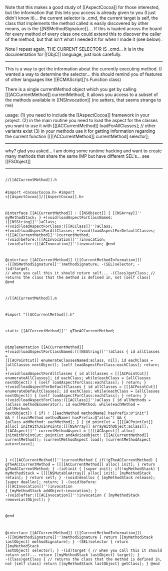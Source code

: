 
Note that this makes a good study of [[AspectCocoa]] for those interested, but the information that this lets you access is already given to you (I just didn't know it)... the current selector is _cmd, the current target is self, the class that implements the method called is easily discovered by other means, as is the [[NSMethodSignature]].... If this is loaded across the board for every method of every class one could extend this to discover the caller of the method, but that isn't what I needed it for when I made it (see below).   

Note I repeat again, THE CURRENT SELECTOR IS _cmd... it is in the documentation for [[ObjC]] language, just look carefully.

----

This is a way to get the information about the currently executing method. (I wanted a way to determine the selector... this should remind you of features of other languages like [[ECMAScript]]'s Function class)

There is a single currentMethod object which you get by calling [[[ACCurrentMethod]] currentMethod],  It allows you access to a subset of the methods available in [[NSInvocation]] (no setters, that seems strange to me)

usage:
	(1) you need to include the [[AspectCocoa]] framework in your project.
	(2) in the main routine you need to load the aspect for the classes you want to use it with
		[[[ACCurrentMethod]] loadForAllClasses]; // other variants exist
	(3) in your methods use it for getting information regarding the current function
		[[[[ACCurrentMethod]] currentMethod] selector];

----

why?  glad you asked... I am doing some runtime hacking and want to create many methods that share the same IMP but have different SEL's... see [[FSObject]] 

----

<code>
//[[ACCurrentMethod]].h

#import <Cocoa/Cocoa.h>
#import <[[AspectCocoa]]/[[AspectCocoa]].h>

@interface [[ACCurrentMethod]] : [[NSObject]]
{
	[[NSArray]]'' myMethodStack;
}
+(void)loadAspectForClassNamed:([[NSString]]'')aClass;
+(void)loadAspectForClass:([[ACClass]]'')aClass;
+(void)loadAspectForAllClasses;
+(void)loadAspectForDefaultClasses;
+([[ACCurrentMethod]]'')currentMethod;
-(void)before:([[ACInvocation]]'')invocation;
-(void)after:([[ACInvocation]]'')invocation;
@end

@interface [[ACCurrentMethod]] ([[CurrentMethodInformation]])
-([[NSMethodSignature]]'')methodSignature;
-(SEL)selector;
-(id)target; // when you call this it should return self...
-(Class)getClass; // returns the class that the method is defined in, not [self class]
@end

//[[ACCurrentMethod]].m

#import "[[ACCurrentMethod]].h"

static [[ACCurrentMethod]]'' gTheACCurrentMethod;

@implementation [[ACCurrentMethod]]
+(void)loadAspectForClassNamed:([[NSString]]'')aClass
{
	id allClasses = [[[ACPointCut]] enumerateClassesNamed:aClass, nil];
	id eachClass = [allClasses nextObject];
	[self loadAspectForClass:eachClass];
	return;
}
+(void)loadAspectForAllClasses
{
	id allClasses = [[[ACPointCut]] enumerateAllClasses];
	id eachClass;
	while(eachClass = [allClasses nextObject]) {
		[self loadAspectForClass:eachClass];
	}
	return;
}
+(void)loadAspectForDefaultClasses
{
	id allClasses = [[[ACPointCut]] enumerateDefaultClasses];
	id eachClass;
	while(eachClass = [allClasses nextObject]) {
		[self loadAspectForClass:eachClass];
	}
	return;
}
+(void)loadAspectForClass:([[ACClass]]'')aClass
{
        id allMethods = [aClass methodEnumerator];
        id eachMethod;
        while(eachMethod = [allMethods nextObject]) {
        	if( ! [[eachMethod methodName] hasPrefix:@"init"] && 
                    ! [[eachMethod methodName] hasPrefix:@"alloc"] &&
                {
                	[aClass addMethod: eachMethod];
                }
        }
        id pointCut = [[[[ACPointCut]] alloc] initWithJoinPoints:[[[NSArray]] arrayWithObject:aClass]];
        [[ACAspect]]'' currentMethodAspect = [[[[ACAspect]] alloc] 
                         initWithPointCut: pointCut  andAdviceObject: [[[ACCurrentMethod]] currentMethod]];
        [currentMethodAspect load];
        [currentMethodAspect autorelease];

}
+([[ACCurrentMethod]]'')currentMethod
{
	if(!gTheACCurrentMethod) {
		gTheACCCurrentMethod = [[[[ACCurrentMethod]] alloc] init];
	}
	return gTheACCurrentMethod;	
}
-(id)init
{
	[super init];
	if(!myMethodStack) {
		myMethodStack = [[[[NSMutableArray]] alloc] init];
		[myMethodStack retain];
	}
	return self;
}
-(void)dealloc
{
	[myMethodStack release];
	[super dealloc];
	return;
}
-(void)before:([[ACInvocation]]'')invocation
{
	[myMethodStack addObject:invocation];
}
-(void)after:([[ACInvocation]]'')invocation
{
	[myMethodStack removeLastObject];
}

@end

@interface [[ACCurrentMethod]] ([[CurrentMethodInformation]])
-([[NSMethodSignature]]'')methodSignature
{
	return [[myMethodStack lastObject] methodSignature];
}
-(SEL)selector
{
	return [[myMethodStack lastObject] selector];
}
-(id)target
{
	// when you call this it should return self...
	return [[myMethodStack lastObject] target];
}
-(Class)getClass
{
	// returns the class that the method is defined in, not [self class]
	return [[myMethodStack lastObject] getClass];
}
@end
</code>
